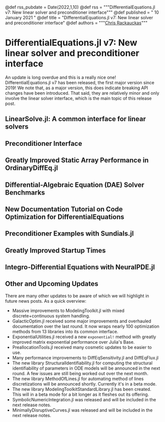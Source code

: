 @def rss_pubdate = Date(2022,1,10)
@def rss = """DifferentialEquations.jl v7: New linear solver and preconditioner interface"""
@def published = " 10 January 2021 "
@def title = "DifferentialEquations.jl v7: New linear solver and preconditioner interface"
@def authors = """<a href="https://github.com/ChrisRackauckas">Chris Rackauckas</a>"""

# DifferentialEquations.jl v7: New linear solver and preconditioner interface

An update is long overdue and this is a really nice one! DifferentialEquations.jl
v7 has been released, the first major version since 2019! We note that, as a
major version, this does indicate breaking API changes have been introduced.
That said, they are relatively minor and only involve the linear solver interface,
which is the main topic of this release post.

## LinearSolve.jl: A common interface for linear solvers



## Preconditioner Interface

## Greatly Improved Static Array Performance in OrdinaryDiffEq.jl

## Differential-Algebraic Equation (DAE) Solver Benchmarks

## New Documentation Tutorial on Code Optimization for DifferentialEquations

## Preconditioner Examples with Sundials.jl

## Greatly Improved Startup Times

## Integro-Differential Equations with NeuralPDE.jl

## Other and Upcoming Updates

There are many other updates to be aware of which we will highlight in future
news posts. As a quick overview:

- Massive improvements to ModelingToolkit.jl with mixed discrete+continuous
  system handling.
- GalacticOptim.jl received some major improvements and overhauled documentation
  over the last round. It now wraps nearly 100 optimization methods from 13
  libraries into its common interface.
- ExponentialUtilities.jl received a new `exponential!` method with greatly
  improved matrix exponential performance over Julia's Base.
- PreallocationTools.jl received many cosmetic updates to be easier to use.
- Many performance improvements to DiffEqSensitivity.jl and DiffEqFlux.jl
- The new library StructuralIdentifiability.jl for computing the structural
  identifiability of parameters in ODE models will be announced in the next
  round. A few issues are still being worked out over the next month.
- The new library MethodOfLines.jl for automating method of lines discretizations
  will be announced shortly. Currently it's in a beta mode.
- The new library ModelingToolkitStandardLibrary.jl has been created. This will
  in a beta mode for a bit longer as it fleshes out its offering.
- SymbolicNumericIntegration.jl was released and will be included in the next
  release notes.
- MinimallyDisruptiveCurves.jl was released and will be included in the next
  release notes.
